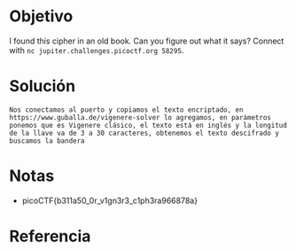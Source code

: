 # Objetivo
I found this cipher in an old book. Can you figure out what it says? Connect with `nc jupiter.challenges.picoctf.org 58295`.
# Solución
```
Nos conectamos al puerto y copiamos el texto encriptado, en https://www.guballa.de/vigenere-solver lo agregamos, en parámetros ponemos que es Vigenere clásico, el texto está en inglés y la longitud de la llave va de 3 a 30 caracteres, obtenemos el texto descifrado y buscamos la bandera
```
# Notas
- picoCTF{b311a50_0r_v1gn3r3_c1ph3ra966878a}
# Referencia